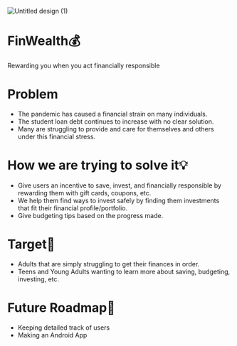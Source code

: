 ![Untitled design (1)](https://user-images.githubusercontent.com/52230497/115115476-4aa11d80-9fb2-11eb-838d-e76885a1e8c9.png)


# FinWealth💰️
Rewarding you when you act financially responsible


# Problem
- The pandemic has caused a financial strain on many individuals.
- The student loan debt continues to increase with no clear solution.
- Many are struggling to provide and care for themselves and others under this financial stress.

# How we are trying to solve it💡️
- Give users an incentive to save, invest, and financially responsible by rewarding them with gift cards, coupons, etc.
- We help them find ways to invest safely by finding them investments that fit their financial profile/portfolio.
- Give budgeting tips based on the progress made.

# Target🎯️
- Adults that are simply struggling to get their finances in order.
- Teens and Young Adults wanting to learn more about saving, budgeting, investing, etc.

# Future Roadmap🚀️
- Keeping detailed track of users
- Making an Android App



